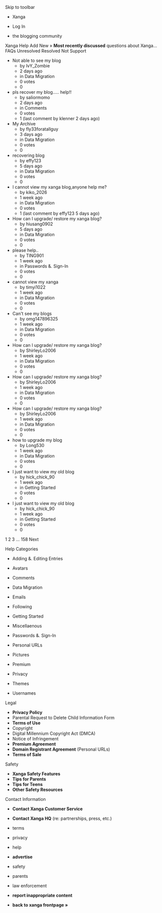 Skip to toolbar

*   Xanga

*   Log In

*   the blogging community

Xanga Help Add New » **Most recently discussed** questions about Xanga… FAQs Unresolved Resolved Not Support

*   Not able to see my blog
    *   by IvY\_Zombie
    *   2 days ago
    *   in Data Migration
    *   0 votes
    *   0
*   pls recover my blog..... help!!
    *   by saliormomo
    *   2 days ago
    *   in Comments
    *   0 votes
    *   1 (last comment by klenner 2 days ago)
*   My Archive
    *   by fly33foratallguy
    *   3 days ago
    *   in Data Migration
    *   0 votes
    *   0
*   recovering blog
    *   by effy123
    *   5 days ago
    *   in Data Migration
    *   0 votes
    *   0
*   I cannot view my xanga blog,anyone help me?
    *   by kiko\_2026
    *   1 week ago
    *   in Data Migration
    *   0 votes
    *   1 (last comment by effy123 5 days ago)
*   How can I upgrade/ restore my xanga blog?
    *   by hiusang0902
    *   5 days ago
    *   in Data Migration
    *   0 votes
    *   0
*   please help..
    *   by TING901
    *   1 week ago
    *   in Passwords &. Sign-In
    *   0 votes
    *   0
*   cannot view my xanga
    *   by timyi1022
    *   1 week ago
    *   in Data Migration
    *   0 votes
    *   0
*   Can't see my blogs
    *   by omg147896325
    *   1 week ago
    *   in Data Migration
    *   0 votes
    *   0
*   How can I upgrade/ restore my xanga blog?
    *   by ShirleyLo2006
    *   1 week ago
    *   in Data Migration
    *   0 votes
    *   0
*   How can I upgrade/ restore my xanga blog?
    *   by ShirleyLo2006
    *   1 week ago
    *   in Data Migration
    *   0 votes
    *   0
*   How can I upgrade/ restore my xanga blog?
    *   by ShirleyLo2006
    *   1 week ago
    *   in Data Migration
    *   0 votes
    *   0
*   how to upgrade my blog
    *   by Long530
    *   1 week ago
    *   in Data Migration
    *   0 votes
    *   0
*   I just want to view my old blog
    *   by hick\_chick\_90
    *   1 week ago
    *   in Getting Started
    *   0 votes
    *   0
*   I just want to view my old blog
    *   by hick\_chick\_90
    *   1 week ago
    *   in Getting Started
    *   0 votes
    *   0

1 2 3 ... 158 Next

Help Categories

*   Adding &. Editing Entries
*   Avatars
*   Comments
*   Data Migration
*   Emails
*   Following
*   Getting Started
*   Miscellaenous

*   Passwords &. Sign-In
*   Personal URLs
*   Pictures
*   Premium
*   Privacy
*   Themes
*   Usernames

Legal

*   **Privacy Policy**
*   Parental Request to Delete Child Information Form
*   **Terms of Use**
*   Copyright
*   Digital Millennium Copyright Act (DMCA)
*   Notice of Infringement
*   **Premium Agreement**
*   **Domain Registrant Agreement** (Personal URLs)
*   **Terms of Sale**

Safety

*   **Xanga Safety Features**
*   **Tips for Parents**
*   **Tips for Teens**
*   **Other Safety Resources**

Contact Information

*   **Contact Xanga Customer Service**
*   **Contact Xanga HQ** (re: partnerships, press, etc.)

*   terms
*   privacy
*   help
*   **advertise**

*   safety
*   parents
*   law enforcement
*   **report inappropriate content**

*   **back to xanga frontpage »**